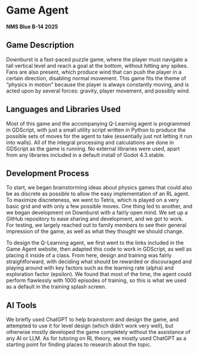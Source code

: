# Game Agent
**NMS Blue B-14 2025**

## Game Description
Downburst is a fast-paced puzzle game, where the player must navigate a tall vertical level and reach a goal at the bottom, without hitting any spikes. Fans are also present, which produce wind that can push the player in a certain direction, disabling normal movement. This game fits the theme of “physics in motion” because the player is always constantly moving, and is acted upon by several forces: gravity, player movement, and possibly wind.

## Languages and Libraries Used
Most of this game and the accompanying Q-Learning agent is programmed in GDScript, with just a small utility script written in Python to produce the possible sets of moves for the agent to take (essentially just not letting it run into walls). All of the integral processing and calculations are done in GDScript as the game is running. No external libraries were used, apart from any libraries included in a default install of Godot 4.3.stable.

## Development Process
To start, we began brainstorming ideas about physics games that could also be as discrete as possible to allow the easy implementation of an RL agent. To maximize discreteness, we went to Tetris, which is played on a very basic grid and with only a few possible moves. One thing led to another, and we began development on Downburst with a fairly open mind. We set up a GitHub repository to ease sharing and development, and we got to work. For testing, we largely reached out to family members to see their general impression of the game, as well as what they thought we should change.

To design the Q-Learning agent, we first went to the links included in the Game Agent website, then adapted this code to work in GDScript, as well as placing it inside of a class. From here, design and training was fairly straightforward, with deciding what should be rewarded or discouraged and playing around with key factors such as the learning rate (alpha) and exploration factor (epsilon). We found that most of the time, the agent could perform flawlessly with 1000 episodes of training, so this is what we used as a default in the training splash screen.

## AI Tools
We briefly used ChatGPT to help brainstorm and design the game, and attempted to use it for level design (which didn’t work very well), but otherwise mostly developed the game completely without the assistance of any AI or LLM. As for tutoring on RL theory, we mostly used ChatGPT as a starting point for finding places to research about the topic.
